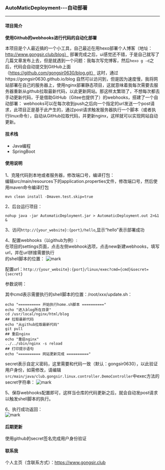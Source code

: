 ### AutoMaticDeployment---自动部署

<hr/>

#### 项目简介
**使用Github的webhooks进行代码的自动化部署**

本项目是个人最近搞的一个小工具，自己最近在用hexo部署个人博客（地址：http://www.gongsir.club/blog）  部署完成之后，ui感觉还不错，于是自己就写了几篇文章发布上去，但是就遇到一个问题：我每次写完博客，然后`hexo g -d`之后，代码会自动提交到GitHub上面（https://github.com/gongsir0630/blog.git）  这时，通过https://gongsir0630.github.io/blog 自然可以访问到，但是因为速度慢，我将网站部署在自己的服务器上，使用nginx部署静态项目，这就意味着我每次需要去服务器重新从github拉取最新代码，以此更新网站。那这样太繁琐了，不想每次都去手动更新代码，于是借助GitHub（Gitee也提供了）的webhooks，搭建了一个自动部署：
webhooks可以在每次收到push之后向一个指定的url发送一个post请求，此项目正是基于此产生的，通过post请求触发服务器执行一个脚本（或者执行linux命令），自动从GitHub拉取代码，并更新nginx，这样就可以实现网站自动更新。

#### 技术栈
- Java编程
- SpringBoot

#### 使用说明
1、克隆代码到本地或者服务器，修改端口号，编译打包：  
编辑src/main/resources下的application.properties文件，修改端口号，然后使用maven命令编译打包
```shell
mvn clean install -Dmaven.test.skip=true
```

2、后台运行项目：  
```shell
nohup java -jar AutomaticDeployment.jar > AutomaticDeployment.out 2>&1 &
```

3、访问`http://{your_website}:{port}/hello`,显示“hello”表示部署成功

4、配置webhooks（以github为例）:  
在项目的settings页面，点击左侧webhook选项，点击new新建webhooks，填写url，并在url拼接需要执行  
的shell脚本的位置：
![mark](https://cdn.gongsir.club/blog/20200402/it9QRShppxXu.png?imageslim)

配置url：`http://{your_website}:{port}/linux/exec?cmd={cmd}&secret={secret}`  

参数说明：

其中cmd表示需要执行的shell脚本的位置：/root/xxx/update.sh：

```shell
echo "========== 开始执行home.sh脚本 =========="
echo "进入blog所在目录"
cd /usr/local/nginx/html/blog
## 拉取最新代码
echo "从github拉取最新代码"
git pull
## 重启nginx
echo "重启nginx"
../../sbin/nginx -s reload
## 打印提示语句
echo "========== 网站更新完成 =========="
```

secret表示自定义密码，这里需要和代码一致（默认：gongsir0630），以此验证用户身份，如需修改，请编辑`src/main/java/club.gongsir.linux.controller.DemoController`中exec方法的secret字符串：
![mark](http://cdn.gongsir.club/blog/20200402/3cHCd4NlLvvN.png?imageslim)

5、保存webhooks配置即可，这样当仓库的代码更新之后，就会自动发post请求以触发shell脚本的执行。

6、执行成功返回：  
![mark](http://cdn.gongsir.club/blog/20200402/5q8TSaYGcooC.png?imageslim)

#### 后期更新
使用github的secret签名完成用户身份验证

#### 联系我
个人主页（含联系方式）：https://www.gongsir.club
